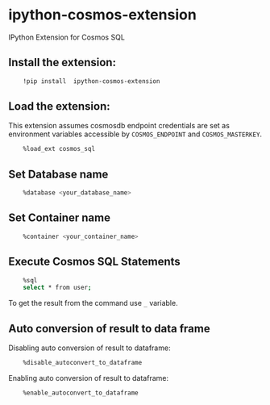 # ipython-cosmos-extension
IPython Extension for Cosmos SQL

## Install the extension:
```bash
    !pip install  ipython-cosmos-extension
```
## Load the extension:
  This extension assumes cosmosdb endpoint credentials
  are set as environment variables accessible by
  ``COSMOS_ENDPOINT`` and ``COSMOS_MASTERKEY``.
```bash
    %load_ext cosmos_sql
```
## Set Database name
```bash
    %database <your_database_name>
```
## Set Container name     
```bash
    %container <your_container_name>
``` 
## Execute Cosmos SQL Statements
```bash
    %sql
    select * from user;
```
To get the result from the command use ``_`` variable. 
## Auto conversion of result to data frame
   Disabling auto conversion of result to dataframe:
```bash
    %disable_autoconvert_to_dataframe 
```
   Enabling auto conversion of result to dataframe:
```bash
    %enable_autoconvert_to_dataframe 
```


